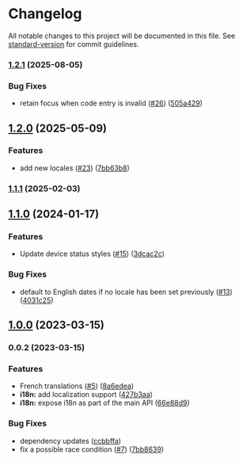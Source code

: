 # Changelog

All notable changes to this project will be documented in this file. See [standard-version](https://github.com/conventional-changelog/standard-version) for commit guidelines.

### [1.2.1](https://github.com/cobrowseio/cobrowse-agent-ui/compare/v1.2.0...v1.2.1) (2025-08-05)


### Bug Fixes

* retain focus when code entry is invalid ([#26](https://github.com/cobrowseio/cobrowse-agent-ui/issues/26)) ([505a429](https://github.com/cobrowseio/cobrowse-agent-ui/commit/505a429e9c297a0d162c9e1c7af6d2cd464a18f3))

## [1.2.0](https://github.com/cobrowseio/cobrowse-agent-ui/compare/v1.1.1...v1.2.0) (2025-05-09)


### Features

* add new locales ([#23](https://github.com/cobrowseio/cobrowse-agent-ui/issues/23)) ([7bb63b8](https://github.com/cobrowseio/cobrowse-agent-ui/commit/7bb63b8e98b053635488217d040c123b32033b3c))

### [1.1.1](https://github.com/cobrowseio/cobrowse-agent-ui/compare/v1.1.0...v1.1.1) (2025-02-03)

## [1.1.0](https://github.com/cobrowseio/cobrowse-agent-ui/compare/v1.0.0...v1.1.0) (2024-01-17)


### Features

* Update device status styles ([#15](https://github.com/cobrowseio/cobrowse-agent-ui/issues/15)) ([3dcac2c](https://github.com/cobrowseio/cobrowse-agent-ui/commit/3dcac2c270826fba6397d54649516455e6f12612))


### Bug Fixes

* default to English dates if no locale has been set previously ([#13](https://github.com/cobrowseio/cobrowse-agent-ui/issues/13)) ([4031c25](https://github.com/cobrowseio/cobrowse-agent-ui/commit/4031c25a5da4e4fb3a169ed6960c984e233e98f2))

## [1.0.0](https://github.com/cobrowseio/cobrowse-agent-ui/compare/v0.0.2...v1.0.0) (2023-03-15)

### 0.0.2 (2023-03-15)


### Features

* French translations ([#5](https://github.com/cobrowseio/cobrowse-agent-ui/issues/5)) ([8a6edea](https://github.com/cobrowseio/cobrowse-agent-ui/commit/8a6edea6b5d35f9419684f888dcb7a92deec366d))
* **i18n:** add localization support ([427b3aa](https://github.com/cobrowseio/cobrowse-agent-ui/commit/427b3aab9e31f7d03a221da7542a4fa2fc635637))
* **i18n:** expose i18n as part of the main API ([66e88d9](https://github.com/cobrowseio/cobrowse-agent-ui/commit/66e88d970d2289f2993520c9e5ae5dbece4ff801))


### Bug Fixes

* dependency updates ([ccbbffa](https://github.com/cobrowseio/cobrowse-agent-ui/commit/ccbbffa9d123d67e813d40a35618887f855ef7d6))
* fix a possible race condition ([#7](https://github.com/cobrowseio/cobrowse-agent-ui/issues/7)) ([7bb8639](https://github.com/cobrowseio/cobrowse-agent-ui/commit/7bb8639af544283756063ca71bcf62d267b1a635))

